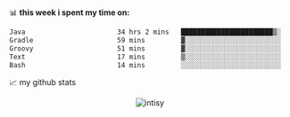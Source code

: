 📊 **this week i spent my time on:**
<!--START_SECTION:waka-->

```txt
Java                       34 hrs 2 mins   ███████████████████████▒░   92.93 %
Gradle                     59 mins         ▓░░░░░░░░░░░░░░░░░░░░░░░░   02.71 %
Groovy                     51 mins         ▓░░░░░░░░░░░░░░░░░░░░░░░░   02.32 %
Text                       17 mins         ▒░░░░░░░░░░░░░░░░░░░░░░░░   00.79 %
Bash                       14 mins         ░░░░░░░░░░░░░░░░░░░░░░░░░   00.66 %
```

<!--END_SECTION:waka-->


📈 my github stats

<p align="center"> <img src="https://github-readme-stats.vercel.app/api?username=intisy&show_icons=true&theme=gotham" alt="intisy" />




